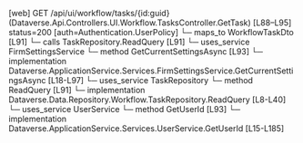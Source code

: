 [web] GET /api/ui/workflow/tasks/{id:guid}  (Dataverse.Api.Controllers.UI.Workflow.TasksController.GetTask)  [L88–L95] status=200 [auth=Authentication.UserPolicy]
  └─ maps_to WorkflowTaskDto [L91]
  └─ calls TaskRepository.ReadQuery [L91]
  └─ uses_service FirmSettingsService
    └─ method GetCurrentSettingsAsync [L93]
      └─ implementation Dataverse.ApplicationService.Services.FirmSettingsService.GetCurrentSettingsAsync [L18-L97]
  └─ uses_service TaskRepository
    └─ method ReadQuery [L91]
      └─ implementation Dataverse.Data.Repository.Workflow.TaskRepository.ReadQuery [L8-L40]
  └─ uses_service UserService
    └─ method GetUserId [L93]
      └─ implementation Dataverse.ApplicationService.Services.UserService.GetUserId [L15-L185]


